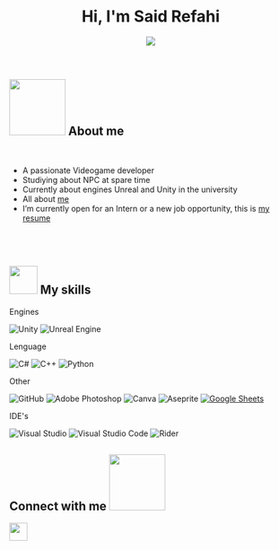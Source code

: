<h1 align="center">Hi, I'm Said Refahi</h1>
<p align="center">
  <a href="https://github.com/DenverCoder1/readme-typing-svg"><img src="https://readme-typing-svg.herokuapp.com?font=Time+New+Roman&color=%2316537e&size=25&center=true&vCenter=true&width=600&height=100&lines=Game+Developer+Student;Programmer;Always+learning+new+things"></a>
</p>


<br>



	
## <picture><img src = "https://media.giphy.com/media/v1.Y2lkPWVjZjA1ZTQ3dmxvcTFtaHl3amZ3OGtzcmFienViaDY3ajF6MjYxYm4wbXgydnk4ZyZlcD12MV9naWZzX3NlYXJjaCZjdD1n/bcKmIWkUMCjVm/giphy.gif?raw=true" width = 100px></picture> **About me**


<br>

- A passionate Videogame developer
- Studiying about NPC at spare time
- Currently about engines Unreal and Unity in the university
- All about [me](https://linktr.ee/SORT99)
- I’m currently open for an Intern or a new job opportunity, this is [my resume](https://drive.google.com/file/d/1RtBeZyb84azCIMqpId4fLRoE4PiZZazl/view?usp=drive_link)

<br><br>

## <picture><img src = "https://github.com/7oSkaaa/7oSkaaa/blob/main/Images/about_me.gif?raw=true" width = 50px></picture> My skills

Engines

![Unity](https://img.shields.io/badge/unity-%23000000.svg?style=for-the-badge&logo=unity&logoColor=white)
![Unreal Engine](https://img.shields.io/badge/unrealengine-%23313131.svg?style=for-the-badge&logo=unrealengine&logoColor=white)

Lenguage

![C#](https://img.shields.io/badge/c%23-%23239120.svg?style=for-the-badge&logo=csharp&logoColor=white)
![C++](https://img.shields.io/badge/c++-%2300599C.svg?style=for-the-badge&logo=c%2B%2B&logoColor=white)
![Python](https://img.shields.io/badge/python-3670A0?style=for-the-badge&logo=python&logoColor=ffdd54)

Other

![GitHub](https://img.shields.io/badge/github-%23121011.svg?style=for-the-badge&logo=github&logoColor=white)
![Adobe Photoshop](https://img.shields.io/badge/adobe%20photoshop-%2331A8FF.svg?style=for-the-badge&logo=adobe%20photoshop&logoColor=white)
![Canva](https://img.shields.io/badge/Canva-%2300C4CC.svg?style=for-the-badge&logo=Canva&logoColor=white)
![Aseprite](https://img.shields.io/badge/Aseprite-FFFFFF?style=for-the-badge&logo=Aseprite&logoColor=#7D929E)
<a href="https://github.com/Bouaskaoun"><img alt="Google Sheets" src="https://img.shields.io/badge/Google%20Sheets%20-%2334A853.svg?logo=google%20sheets&logoColor=white"></a>


IDE's 

![Visual Studio](https://img.shields.io/badge/Visual%20Studio-5C2D91.svg?style=for-the-badge&logo=visual-studio&logoColor=white)
![Visual Studio Code](https://img.shields.io/badge/Visual%20Studio%20Code-0078d7.svg?style=for-the-badge&logo=visual-studio-code&logoColor=white)
![Rider](https://img.shields.io/badge/Rider-000000.svg?style=for-the-badge&logo=Rider&logoColor=white&color=black&labelColor=crimson)


<h2> Connect with me <img src='https://raw.githubusercontent.com/ShahriarShafin/ShahriarShafin/main/Assets/handshake.gif' width="100px"> </h2>
<a href = 'https://www.linkedin.com/in/said-refahi-testoni-04a295225/'> <img width = '32px' align= 'center' src="https://raw.githubusercontent.com/rahulbanerjee26/githubAboutMeGenerator/main/icons/linked-in-alt.svg"/></a> 
  
<br>



